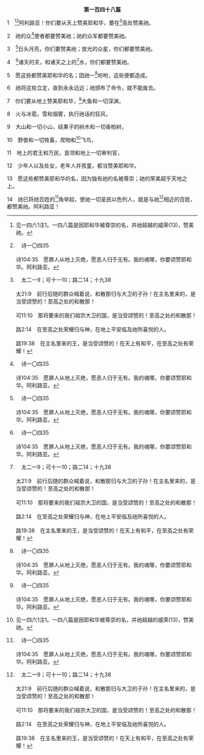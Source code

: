 <p style="text-align:center;font-weight:bold;">第一百四十八篇</p>

1　[^1][^a]阿利路亚！你们要从天上赞美耶和华，要在[^b]高处赞美祂。

[^1]:见一四六1注1。一四八篇是因耶和华被尊崇的名，并祂超越的威荣(13)，赞美祂。

[^a]:　诗一〇四35<br><br>诗104:35　愿罪人从地上灭绝，愿恶人归于无有。我的魂哪，你要颂赞耶和华。阿利路亚。

[^b]:　太二一9；可十一10；路二14；十九38<br><br>太21:9　前行后随的群众喊着说，和散那归与大卫的子孙！在主名里来的，是当受颂赞的！至高之处的和散那！<br><br>可11:10　那将要来的我们祖宗大卫的国，是当受颂赞的！至高之处的和散那！<br><br>路2:14　在至高之处荣耀归与神，在地上平安临及祂所喜悦的人。<br><br>路19:38　在主名里来的王，是当受颂赞的！在天上有和平，在至高之处有荣耀！

2　祂的众[^a]使者都要赞美祂；祂的众军都要赞美祂。

[^a]:　诗一〇三20～21<br><br>诗103:20　你们作祂天使，就是听从祂的命令，大有能力执行祂话语的，都要颂赞耶和华。<br><br>诗103:21　你们作祂众军，作祂仆役，行祂所喜悦的，都要颂赞耶和华。

3　[^a]日头月亮，你们要赞美祂；放光的众星，你们都要赞美祂。

[^a]:　创一14～16；诗一三六8～9；耶三一35<br><br>创1:14　神说，天上穹苍之中要有光体，可以分昼夜，作记号，定节令、日子、年岁；<br><br>创1:15　并要发光在天上穹苍之中，普照在地上；事就这样成了。<br><br>创1:16　于是神造了两个大的光体，大的管昼，小的管夜；又造众星。<br><br>诗136:8　祂造日头管白昼，因祂的慈爱永远长存；<br><br>诗136:9　祂造月亮星宿管黑夜，因祂的慈爱永远长存。<br><br>耶31:35　那使太阳在白日发光，使月亮星宿按定例在黑夜发亮，又搅动大海，使海中波浪匉訇的，万军之耶和华是祂的名，祂如此说，

4　[^a]诸天的天，和诸天之上的[^b]水，你们都要赞美祂。

[^a]:　申十14；代下二6；参林后十二2<br><br>申10:14　看哪，天和天上的天，地和地上的一切，都属耶和华你的神。<br><br>代下2:6　但谁能为祂建造殿宇呢？天和天上的天尚且容不下祂。我是谁？能为祂建造殿宇吗？不过在祂面前烧香而已。<br><br>林后12:2　我认得一个在基督里的人，十四年前，这样的一位被提，直到第三层天里，（或在身内，我不晓得，或在身外，我也不晓得，只有神晓得。）

[^b]:　创一7<br><br>创1:7　神就造出天空，将天空以下的水，与天空以上的水分开；事就这样成了。

5　愿这些都赞美耶和华的名；因祂一[^a]吩咐，这些便都造成。

[^a]:　创一6；诗三三6；9；来十一3<br><br>创1:6　神说，诸水之间要有广阔的空间，将水与水分开。<br><br>诗33:6　诸天借耶和华的话而造，万象借祂口中的气而成。<br><br>诗33:9　因为祂说有，就有；命立，就立。<br><br>来11:3　我们因着信，知道宇宙是凭神的话结构起来的；这样，所看见的并不是从显然之物而成的。

6　祂将这些立定，直到永永远远；祂颁布了命令，就不能废去。

7　你们要从地上赞美耶和华，[^a]大鱼和一切深渊，

[^a]:　创一21；诗七四13<br><br>创1:21　神就创造大鱼，和水中所滋生各样有生命的动物，各从其类；又创造各样飞鸟，各从其类；神看是好的。<br><br>诗74:13　你曾用能力把海分开，将水上海蛇的头打破。

8　火与冰雹，雪和烟雾，执行祂话的狂风，

9　大山和一切小山，结果子的树木和一切香柏树，

10　野兽和一切牲畜，爬物和[^1]飞鸟，

[^1]:直译，有翅膀的禽鸟。

11　地上的君王和万民，首领和地上一切审判官，

12　少年人以及处女，老年人并孩童，都当赞美耶和华。

13　愿这些都赞美耶和华的名，因为独有祂的名被尊崇；祂的荣美超乎天地之上。

14　祂已将祂百姓的[^a]角举起，使祂一切圣民以色列人，就是与祂[^b]相近的百姓，都赞美祂。阿利路亚！

[^a]:　撒上二1；诗八九17；24；路一69<br><br>撒上2:1　哈拿祷告说，我的心因耶和华欢腾；我的角因耶和华高举；我的口向仇敌张开，因为我以耶和华的救恩为乐。<br><br>诗89:17　你是他们力量的荣耀；因着你的恩惠，我们的角必被高举。<br><br>诗89:24　我的信实和我的慈爱，要与祂同在；因我的名，祂的角必被高举。<br><br>路1:69　在祂仆人大卫家中，为我们兴起了拯救的角，

[^b]:　申四7；诗一四五18；弗二17<br><br>申4:7　哪一大国的人有神与他们相近，像耶和华我们的神，在我们呼求祂的时候与我们相近？<br><br>诗145:18　凡呼求耶和华的，就是真实呼求祂的，耶和华便与他们相近。<br><br>弗2:17　又来传和平为福音，给你们这远离的人，也传和平为福音，给那相近的人，


